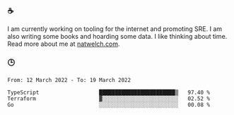 ### ☕

I am currently working on tooling for the internet and promoting SRE. I am also writing some books and hoarding some data. I like thinking about time. Read more about me at [natwelch.com](https://natwelch.com).

### 🕒

<!--START_SECTION:waka-->

```text
From: 12 March 2022 - To: 19 March 2022

TypeScript                   ████████████████████████▒   97.40 %
Terraform                    ▓░░░░░░░░░░░░░░░░░░░░░░░░   02.52 %
Go                           ░░░░░░░░░░░░░░░░░░░░░░░░░   00.08 %
```

<!--END_SECTION:waka-->
